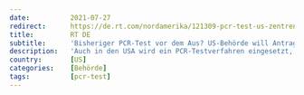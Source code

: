```yaml
---
date:          2021-07-27
redirect:      https://de.rt.com/nordamerika/121309-pcr-test-us-zentren-fur-notfallzulassung/
title:         RT DE
subtitle:      'Bisheriger PCR-Test vor dem Aus? US-Behörde will Antrag auf Notfallzulassung zurückziehen'
description:   'Auch in den USA wird ein PCR-Testverfahren eingesetzt, um Aufschluss über eine Infektion mit dem Erreger SARS-CoV-2 zu erhalten. Die US-Zentren für Krankheitskontrolle und -prävention kündigten jetzt an, die seit 2020 geltende Zulassung auslaufen zu lassen. Künftige Tests sollen zwischen SARS-CoV-2 und Influenza-Viren differenzieren.'
country:       [US]
categories:    [Behörde]
tags:          [pcr-test]
---
```

